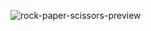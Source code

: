 ![rock-paper-scissors-preview](https://user-images.githubusercontent.com/78777681/163072705-605dcf77-95fb-4f66-89ee-0840a80c94f1.png)
